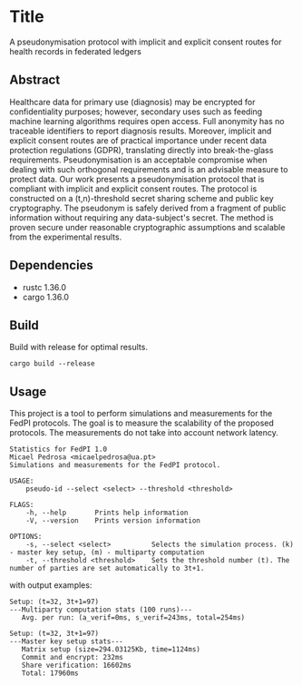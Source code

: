 # Title
A pseudonymisation protocol with implicit and explicit consent routes for health records in federated ledgers

## Abstract
Healthcare data for primary use (diagnosis) may be encrypted for confidentiality purposes; however, secondary uses such as feeding machine learning algorithms requires open access. Full anonymity has no traceable identifiers to report diagnosis results. Moreover, implicit and explicit consent routes are of practical importance under recent data protection regulations (GDPR), translating directly into break-the-glass requirements. Pseudonymisation is an acceptable compromise when dealing with such orthogonal requirements and is an advisable measure to protect data. Our work presents a pseudonymisation protocol that is compliant with implicit and explicit consent routes. The protocol is constructed on a (t,n)-threshold secret sharing scheme and public key cryptography. The pseudonym is safely derived from a fragment of public information without requiring any data-subject's secret. The method is proven secure under reasonable cryptographic assumptions and scalable from the experimental results.

## Dependencies
* rustc 1.36.0
* cargo 1.36.0

## Build
Build with release for optimal results.

```
cargo build --release
```

## Usage
This project is a tool to perform simulations and measurements for the FedPI protocols. The goal is to measure the scalability of the proposed protocols. The measurements do not take into account network latency.

```
Statistics for FedPI 1.0
Micael Pedrosa <micaelpedrosa@ua.pt>
Simulations and measurements for the FedPI protocol.

USAGE:
    pseudo-id --select <select> --threshold <threshold>

FLAGS:
    -h, --help       Prints help information
    -V, --version    Prints version information

OPTIONS:
    -s, --select <select>          Selects the simulation process. (k) - master key setup, (m) - multiparty computation
    -t, --threshold <threshold>    Sets the threshold number (t). The number of parties are set automatically to 3t+1.
```

with output examples:

```
Setup: (t=32, 3t+1=97)
---Multiparty computation stats (100 runs)---
   Avg. per run: (a_verif=0ms, s_verif=243ms, total=254ms)
```

```
Setup: (t=32, 3t+1=97)
---Master key setup stats---
   Matrix setup (size=294.03125Kb, time=1124ms)
   Commit and encrypt: 232ms
   Share verification: 16602ms
   Total: 17960ms
```
